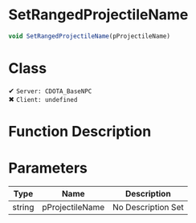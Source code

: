 # SetRangedProjectileName
```js
void SetRangedProjectileName(pProjectileName)
```
# Class
✔ `Server: CDOTA_BaseNPC`  
✖ `Client: undefined`  

# Function Description

# Parameters
Type|Name|Description
--|--|--
string|pProjectileName|No Description Set
